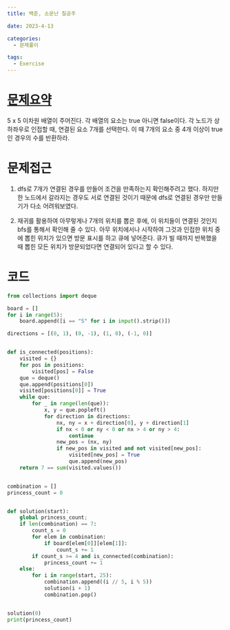 ```yaml
---
title: 백준, 소문난 칠공주

date: 2023-4-13

categories:
  - 문제풀이

tags:
  - Exercise
---
```


# [문제요약](https://www.acmicpc.net/problem/1941)

5 x 5 이차원 배열이 주어진다. 각 배열의 요소는 true 아니면 false이다. 각 노드가 상하좌우로 인접할 때, 연결된 요소 7개를 선택한다. 이 때 7개의 요소 중 4개 이상이 true인 경우의 수를 반환하라.

# 문제접근

1. dfs로 7개가 연결된 경우를 만들어 조건을 만족하는지 확인해주려고 했다. 하지만 한 노드에서 갈라지는 경우도 서로 연결된 것이기 때문에 dfs로 연결된 경우만 만들기가 다소 어려워보였다.

2. 재귀를 활용하여 아무렇게나 7개의 위치를 뽑은 후에, 이 위치들이 연결된 것인지 bfs를 통해서 확인해 줄 수 있다. 아무 위치에서나 시작하여 그것과 인접한 위치 중에 뽑힌 위치가 있으면 방문 표시를 하고 큐에 넣어준다. 큐가 빌 때까지 반복했을 때 뽑힌 모든 위치가 방문되었다면 연결되어 있다고 할 수 있다.


# 코드

```python
from collections import deque

board = []
for i in range(5):
    board.append([i == "S" for i in input().strip()])

directions = [(0, 1), (0, -1), (1, 0), (-1, 0)]


def is_connected(positions):
    visited = {}
    for pos in positions:
        visited[pos] = False
    que = deque()
    que.append(positions[0])
    visited[positions[0]] = True
    while que:
        for _ in range(len(que)):
            x, y = que.popleft()
            for direction in directions:
                nx, ny = x + direction[0], y + direction[1]
                if nx < 0 or ny < 0 or nx > 4 or ny > 4:
                    continue
                new_pos = (nx, ny)
                if new_pos in visited and not visited[new_pos]:
                    visited[new_pos] = True
                    que.append(new_pos)
    return 7 == sum(visited.values())


combination = []
princess_count = 0


def solution(start):
    global princess_count;
    if len(combination) == 7:
        count_s = 0
        for elem in combination:
            if board[elem[0]][elem[1]]:
                count_s += 1
        if count_s >= 4 and is_connected(combination):
            princess_count += 1
    else:
        for i in range(start, 25):
            combination.append((i // 5, i % 5))
            solution(i + 1)
            combination.pop()


solution(0)
print(princess_count)
```
